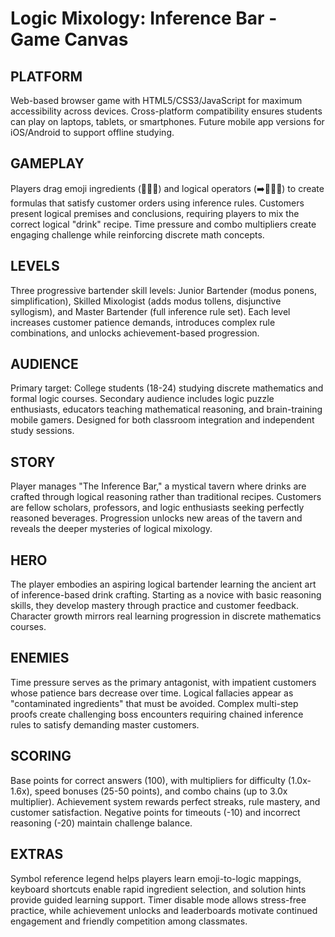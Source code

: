 # Logic Mixology: Inference Bar - Game Canvas

## PLATFORM
Web-based browser game with HTML5/CSS3/JavaScript for maximum accessibility across devices. Cross-platform compatibility ensures students can play on laptops, tablets, or smartphones. Future mobile app versions for iOS/Android to support offline studying.

## GAMEPLAY
Players drag emoji ingredients (🍋🍓🥝) and logical operators (➡️🥤🔀❌) to create formulas that satisfy customer orders using inference rules. Customers present logical premises and conclusions, requiring players to mix the correct logical "drink" recipe. Time pressure and combo multipliers create engaging challenge while reinforcing discrete math concepts.

## LEVELS
Three progressive bartender skill levels: Junior Bartender (modus ponens, simplification), Skilled Mixologist (adds modus tollens, disjunctive syllogism), and Master Bartender (full inference rule set). Each level increases customer patience demands, introduces complex rule combinations, and unlocks achievement-based progression.

## AUDIENCE
Primary target: College students (18-24) studying discrete mathematics and formal logic courses. Secondary audience includes logic puzzle enthusiasts, educators teaching mathematical reasoning, and brain-training mobile gamers. Designed for both classroom integration and independent study sessions.

## STORY
Player manages "The Inference Bar," a mystical tavern where drinks are crafted through logical reasoning rather than traditional recipes. Customers are fellow scholars, professors, and logic enthusiasts seeking perfectly reasoned beverages. Progression unlocks new areas of the tavern and reveals the deeper mysteries of logical mixology.

## HERO
The player embodies an aspiring logical bartender learning the ancient art of inference-based drink crafting. Starting as a novice with basic reasoning skills, they develop mastery through practice and customer feedback. Character growth mirrors real learning progression in discrete mathematics courses.

## ENEMIES
Time pressure serves as the primary antagonist, with impatient customers whose patience bars decrease over time. Logical fallacies appear as "contaminated ingredients" that must be avoided. Complex multi-step proofs create challenging boss encounters requiring chained inference rules to satisfy demanding master customers.

## SCORING
Base points for correct answers (100), with multipliers for difficulty (1.0x-1.6x), speed bonuses (25-50 points), and combo chains (up to 3.0x multiplier). Achievement system rewards perfect streaks, rule mastery, and customer satisfaction. Negative points for timeouts (-10) and incorrect reasoning (-20) maintain challenge balance.

## EXTRAS
Symbol reference legend helps players learn emoji-to-logic mappings, keyboard shortcuts enable rapid ingredient selection, and solution hints provide guided learning support. Timer disable mode allows stress-free practice, while achievement unlocks and leaderboards motivate continued engagement and friendly competition among classmates.